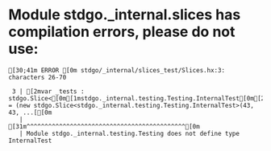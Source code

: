 # Module stdgo._internal.slices has compilation errors, please do not use:
```
[30;41m ERROR [0m stdgo/_internal/slices_test/Slices.hx:3: characters 26-70

 3 | [2mvar _tests : stdgo.Slice<[0m[1mstdgo._internal.testing.Testing.InternalTest[0m[2m> = (new stdgo.Slice<stdgo._internal.testing.Testing.InternalTest>(43, 43, ...[[0m
   |                          [31m^^^^^^^^^^^^^^^^^^^^^^^^^^^^^^^^^^^^^^^^^^^^[0m
   | Module stdgo._internal.testing.Testing does not define type InternalTest


```

